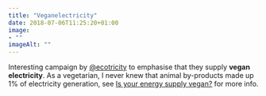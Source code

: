 ```yaml
---
title: "Veganelectricity"
date: 2018-07-06T11:25:20+01:00
image: 
- ""
imageAlt: ""
---
```


Interesting campaign by [@ecotricity](https://twitter.com/ecotricity) to emphasise that they supply **vegan electricity**. As a vegetarian, I never knew that animal by-products made up 1% of electricity generation, see [Is your energy supply vegan?](https://www.ecotricity.co.uk/our-green-energy/vegan-energy-supply) for more info.
